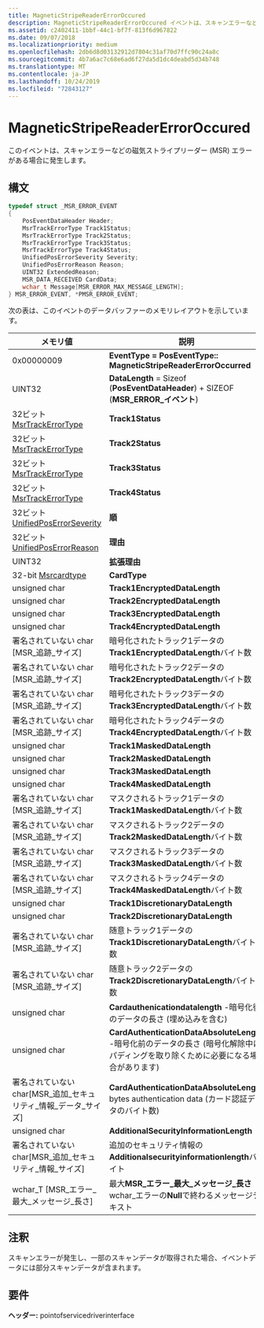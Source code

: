 ```yaml
---
title: MagneticStripeReaderErrorOccured
description: MagneticStripeReaderErrorOccured イベントは、スキャンエラーなどの磁気ストライプリーダー (MSR) エラーがある場合に発生します。
ms.assetid: c2402411-1bbf-44c1-bf7f-813f6d967822
ms.date: 09/07/2018
ms.localizationpriority: medium
ms.openlocfilehash: 2db6d8d03132912d7804c31af70d7ffc90c24a8c
ms.sourcegitcommit: 4b7a6ac7c68e6ad6f27da5d1dc4deabd5d34b748
ms.translationtype: MT
ms.contentlocale: ja-JP
ms.lasthandoff: 10/24/2019
ms.locfileid: "72843127"
---
```

# <a name="magneticstripereadererroroccured"></a>MagneticStripeReaderErrorOccured

このイベントは、スキャンエラーなどの磁気ストライプリーダー (MSR) エラーがある場合に発生します。

## <a name="syntax"></a>構文

```cpp
typedef struct _MSR_ERROR_EVENT
{
    PosEventDataHeader Header;
    MsrTrackErrorType Track1Status;
    MsrTrackErrorType Track2Status;
    MsrTrackErrorType Track3Status;
    MsrTrackErrorType Track4Status;
    UnifiedPosErrorSeverity Severity;
    UnifiedPosErrorReason Reason;
    UINT32 ExtendedReason;
    MSR_DATA_RECEIVED CardData;
    wchar_t Message[MSR_ERROR_MAX_MESSAGE_LENGTH];
} MSR_ERROR_EVENT, *PMSR_ERROR_EVENT;
```

次の表は、このイベントのデータバッファーのメモリレイアウトを示しています。

| メモリ値                                                                   | 説明                                                                                                                               |
|--------------------------------------------------------------------------------|-------------------------------------------------------------------------------------------------------------------------------------------|
| 0x00000009                                                          | **EventType = PosEventType:: MagneticStripeReaderErrorOccurred**                                                               |
| UINT32                                                              | **DataLength** = Sizeof (**PosEventDataHeader**) + SIZEOF (**MSR\_ERROR\_イベント**)                                                |
| 32ビット[MsrTrackErrorType](https://docs.microsoft.com/windows-hardware/drivers/ddi/pointofservicedriverinterface/ne-pointofservicedriverinterface-_msrtrackerrortype)                   | **Track1Status**                                                                                                               |
| 32ビット[MsrTrackErrorType](https://docs.microsoft.com/windows-hardware/drivers/ddi/pointofservicedriverinterface/ne-pointofservicedriverinterface-_msrtrackerrortype)                   | **Track2Status**                                                                                                               |
| 32ビット[MsrTrackErrorType](https://docs.microsoft.com/windows-hardware/drivers/ddi/pointofservicedriverinterface/ne-pointofservicedriverinterface-_msrtrackerrortype)                   | **Track3Status**                                                                                                               |
| 32ビット[MsrTrackErrorType](https://docs.microsoft.com/windows-hardware/drivers/ddi/pointofservicedriverinterface/ne-pointofservicedriverinterface-_msrtrackerrortype)                   | **Track4Status**                                                                                                               |
| 32ビット[UnifiedPosErrorSeverity](https://docs.microsoft.com/windows-hardware/drivers/ddi/pointofservicecommontypes/ne-pointofservicecommontypes-driverunifiedposerrorseverity)       | **順**                                                                                                                   |
| 32ビット[UnifiedPosErrorReason](https://docs.microsoft.com/windows-hardware/drivers/ddi/pointofservicecommontypes/ne-pointofservicecommontypes-driverunifiedposerrorreason)           | **理由**                                                                                                                     |
| UINT32                                                              | **拡張理由**                                                                                                            |
| 32-bit [Msrcardtype](https://docs.microsoft.com/windows-hardware/drivers/ddi/pointofservicedriverinterface/ne-pointofservicedriverinterface-_msrcardtype)                               | **CardType**                                                                                                                   |
| unsigned char                                                       | **Track1EncryptedDataLength**                                                                                                  |
| unsigned char                                                       | **Track2EncryptedDataLength**                                                                                                  |
| unsigned char                                                       | **Track3EncryptedDataLength**                                                                                                  |
| unsigned char                                                       | **Track4EncryptedDataLength**                                                                                                  |
| 署名されていない char \[MSR\_追跡\_サイズ\]                                  | 暗号化されたトラック1データの**Track1EncryptedDataLength**バイト数                                                                  |
| 署名されていない char \[MSR\_追跡\_サイズ\]                                  | 暗号化されたトラック2データの**Track2EncryptedDataLength**バイト数                                                                  |
| 署名されていない char \[MSR\_追跡\_サイズ\]                                  | 暗号化されたトラック3データの**Track3EncryptedDataLength**バイト数                                                                  |
| 署名されていない char \[MSR\_追跡\_サイズ\]                                  | 暗号化されたトラック4データの**Track4EncryptedDataLength**バイト数                                                                  |
| unsigned char                                                       | **Track1MaskedDataLength**                                                                                                     |
| unsigned char                                                       | **Track2MaskedDataLength**                                                                                                     |
| unsigned char                                                       | **Track3MaskedDataLength**                                                                                                     |
| unsigned char                                                       | **Track4MaskedDataLength**                                                                                                     |
| 署名されていない char \[MSR\_追跡\_サイズ\]                                  | マスクされるトラック1データの**Track1MaskedDataLength**バイト数                                                                        |
| 署名されていない char \[MSR\_追跡\_サイズ\]                                  | マスクされるトラック2データの**Track2MaskedDataLength**バイト数                                                                        |
| 署名されていない char \[MSR\_追跡\_サイズ\]                                  | マスクされるトラック3データの**Track3MaskedDataLength**バイト数                                                                        |
| 署名されていない char \[MSR\_追跡\_サイズ\]                                  | マスクされるトラック4データの**Track4MaskedDataLength**バイト数                                                                        |
| unsigned char                                                       | **Track1DiscretionaryDataLength**                                                                                              |
| unsigned char                                                       | **Track2DiscretionaryDataLength**                                                                                              |
| 署名されていない char \[MSR\_追跡\_サイズ\]                                  | 随意トラック1データの**Track1DiscretionaryDataLength**バイト数                                                          |
| 署名されていない char \[MSR\_追跡\_サイズ\]                                  | 随意トラック2データの**Track2DiscretionaryDataLength**バイト数                                                          |
| unsigned char                                                       | **Cardauthenicationdatalength** -暗号化後のデータの長さ (埋め込みを含む)                                       |
| unsigned char                                                       | **CardAuthenticationDataAbsoluteLength** -暗号化前のデータの長さ (暗号化解除中にパディングを取り除くために必要になる場合があります) |
| 署名されていない char\[MSR\_追加\_セキュリティ\_情報\_データ\_サイズ\] | **CardAuthenticationDataAbsoluteLength** bytes authentication data (カード認証データのバイト数)                                                     |
| unsigned char                                                       | **AdditionalSecurityInformationLength**                                                                                        |
| 署名されていない char\[MSR\_追加\_セキュリティ\_情報\_サイズ\]       | 追加のセキュリティ情報の**Additionalsecurityinformationlength**バイト                                               |
| wchar\_T \[MSR\_エラー\_最大\_メッセージ\_長さ\]                       | 最大**MSR\_エラー\_最大\_メッセージ\_長さ**wchar\_エラーの**Null**で終わるメッセージテキスト                                  |


## <a name="remarks"></a>注釈

スキャンエラーが発生し、一部のスキャンデータが取得された場合、イベントデータには部分スキャンデータが含まれます。

## <a name="requirements"></a>要件

**ヘッダー:** pointofservicedriverinterface
